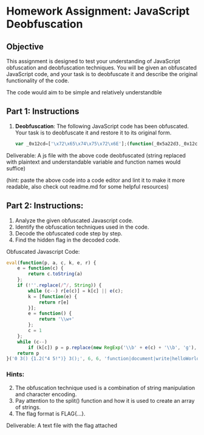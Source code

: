 # Homework Assignment: JavaScript Deobfuscation

## Objective

This assignment is designed to test your understanding of JavaScript obfuscation and deobfuscation techniques. You will be given an obfuscated JavaScript code, and your task is to deobfuscate it and describe the original functionality of the code.

The code would aim to be simple and relatively understandble

## Part 1: Instructions

1. **Deobfuscation**: The following JavaScript code has been obfuscated. Your task is to deobfuscate it and restore it to its original form.

    ```javascript
    var _0x12cd=['\x72\x65\x74\x75\x72\x6E'];(function(_0x5a22d3,_0x12cd55){var _0x2e8787=function(_0x287a22){while(--_0x287a22){_0x5a22d3['\x70\x75\x73\x68'](_0x5a22d3['\x73\x68\x69\x66\x74']());}};_0x2e8787(++_0x12cd55);}(_0x12cd,0x1a3));var _0x2e87=function(_0x5a22d3,_0x12cd55){_0x5a22d3=_0x5a22d3-0x0;var _0x2e8787=_0x12cd[_0x5a22d3];return _0x2e8787;};function factorial(_0x287a22){if(_0x287a22===0x0){return 0x1;}else{return _0x287a22*factorial(_0x287a22-0x1);}}
    ```

Deliverable: A js file with the above code deobfuscated (string replaced with plaintext and understandable variable and function names would suffice)

(hint: paste the above code into a code editor and lint it to make it more readable, also check out readme.md for some helpful resources)

## Part 2: Instructions:
1. Analyze the given obfuscated Javascript code.
2. Identify the obfuscation techniques used in the code.
3. Decode the obfuscated code step by step.
4. Find the hidden flag in the decoded code.

Obfuscated Javascript Code:

```javascript
eval(function(p, a, c, k, e, r) {
    e = function(c) {
        return c.toString(a)
    };
    if (!''.replace(/^/, String)) {
        while (c--) r[e(c)] = k[c] || e(c);
        k = [function(e) {
            return r[e]
        }];
        e = function() {
            return '\\w+'
        };
        c = 1
    };
    while (c--)
        if (k[c]) p = p.replace(new RegExp('\\b' + e(c) + '\\b', 'g'), k[c]);
    return p
}('0 3() {1.2("4 5!")} 3();', 6, 6, 'function|document|write|helloWorld|Hello|World'.split('|'), 0, {}));
```

### Hints:
2. The obfuscation technique used is a combination of string manipulation and character encoding.
3. Pay attention to the split() function and how it is used to create an array of strings.
4. The flag format is FLAG{...}.

Deliverable: A text file with the flag attached